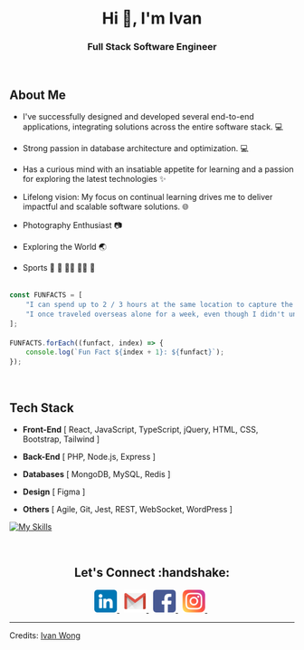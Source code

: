 <h1 align="center">Hi 👋, I'm Ivan</h1>
<h3 align="center">Full Stack Software Engineer</h3><br>

## About Me

- I've successfully designed and developed several end-to-end applications, integrating solutions across the entire software stack. 💻

- Strong passion in database architecture and optimization. 💻

- Has a curious mind with an insatiable appetite for learning and a passion for exploring the latest technologies ✨

- Lifelong vision: My focus on continual learning drives me to deliver impactful and scalable software solutions. 🌐

- Photography Enthusiast 📷
  
- Exploring the World 🌏

- Sports 🏸 🎾 🧗‍♂️ 🏊‍♂️ 🏃

```javascript

const FUNFACTS = [
    "I can spend up to 2 / 3 hours at the same location to capture the perfect picture of a scenery or attraction, while most people only stay for 5 minutes.",
    "I once traveled overseas alone for a week, even though I didn't understand the language at all."
];

FUNFACTS.forEach((funfact, index) => {
    console.log(`Fun Fact ${index + 1}: ${funfact}`);
});

```

<br>
<h2>Tech Stack</h2>

- <b>Front-End</b> [ React, JavaScript, TypeScript, jQuery, HTML, CSS, Bootstrap, Tailwind ]

- <b>Back-End</b> [ PHP, Node.js, Express ]

- <b>Databases</b> [ MongoDB, MySQL, Redis ]

- <b>Design</b> [ Figma ]

- <b>Others</b> [ Agile, Git, Jest, REST, WebSocket, WordPress ]

[![My Skills](https://skillicons.dev/icons?i=react,js,ts,jquery,html,css,bootstrap,tailwind,php,nodejs,express,mongodb,mysql,redis,figma,git,jest,wordpress&perline=9)](https://skillicons.dev)

<br>
<h2 align="center">Let's Connect :handshake:</h2>
<p align="center">
<a href="https://www.linkedin.com/in/yitmengwong/">
  <img src="https://github.com/yitmeng00/yitmeng00/blob/c6fa27ad94d0ead851a5bb4745a8ccd0f8d47a4b/images/linkedin.png" alt="LinkedIn" height="40" width="40">
</a>&nbsp;
<a href="mailto:ivanwong810520@gmail.com">
  <img src="https://github.com/yitmeng00/yitmeng00/blob/c6fa27ad94d0ead851a5bb4745a8ccd0f8d47a4b/images/gmail.png" alt="Gmail" height="40" width="40">
</a>&nbsp;
<a href="https://www.facebook.com/yitmeng0207/">
  <img src="https://github.com/yitmeng00/yitmeng00/blob/c6fa27ad94d0ead851a5bb4745a8ccd0f8d47a4b/images/facebook.png" alt="Facebook" height="40" width="40">
</a>&nbsp;
<a href="https://www.instagram.com/yitmeng_w/">
  <img src="https://github.com/yitmeng00/yitmeng00/blob/c6fa27ad94d0ead851a5bb4745a8ccd0f8d47a4b/images/instagram.png" alt="Instagram" height="40" width="40">
</a>&nbsp;
</p>

---
Credits: [Ivan Wong](https://github.com/yitmeng00)
